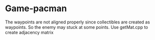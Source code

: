 # Game-pacman
The waypoints are not aligned properly since collectibles are created as waypoints. So the enemy may stuck at some points. 
Use getMat.cpp to create adjacency matrix
